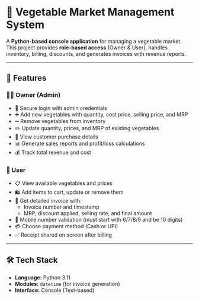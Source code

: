 # 🥦 Vegetable Market Management System

A **Python-based console application** for managing a vegetable market.  
This project provides **role-based access** (Owner & User), handles inventory, billing, discounts, and generates invoices with revenue reports.

---

## 🚀 Features

### 👨‍💼 Owner (Admin)
- 🔐 Secure login with admin credentials  
- ➕ Add new vegetables with quantity, cost price, selling price, and MRP  
- ➖ Remove vegetables from inventory  
- ✏️ Update quantity, prices, and MRP of existing vegetables  
- 👥 View customer purchase details  
- 📊 Generate sales reports and profit/loss calculations  
- 💰 Track total revenue and cost  

### 🛒 User
- 📋 View available vegetables and prices  
- 🛍️ Add items to cart, update or remove them  
- 🧾 Get detailed invoice with:
  - Invoice number and timestamp  
  - MRP, discount applied, selling rate, and final amount  
- 📱 Mobile number validation (must start with 6/7/8/9 and be 10 digits)  
- 💳 Choose payment method (Cash or UPI)  
- ✅ Receipt shared on screen after billing  

---

## 🛠️ Tech Stack
- **Language:** Python 3.11  
- **Modules:** `datetime` (for invoice generation)  
- **Interface:** Console (Text-based)

